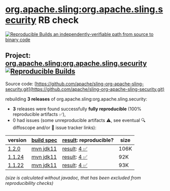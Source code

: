 [org.apache.sling:org.apache.sling.security](https://central.sonatype.com/artifact/org.apache.sling/org.apache.sling.security/versions) RB check
=======

[![Reproducible Builds](https://reproducible-builds.org/images/logos/rb.svg) an independently-verifiable path from source to binary code](https://reproducible-builds.org/)

## Project: [org.apache.sling:org.apache.sling.security](https://central.sonatype.com/artifact/org.apache.sling/org.apache.sling.security/versions) [![Reproducible Builds](https://img.shields.io/endpoint?url=https://raw.githubusercontent.com/jvm-repo-rebuild/reproducible-central/master/content/org/apache/sling/org.apache.sling.security/badge.json)](https://github.com/jvm-repo-rebuild/reproducible-central/blob/master/content/org/apache/sling/org.apache.sling.security/README.md)

Source code: [https://github.com/apache/sling-org-apache-sling-security.git](https://github.com/apache/sling-org-apache-sling-security.git)

rebuilding **3 releases** of org.apache.sling:org.apache.sling.security:
- **3** releases were found successfully **fully reproducible** (100% reproducible artifacts :white_check_mark:),
- 0 had issues (some unreproducible artifacts :warning:, see eventual :mag: diffoscope and/or :memo: issue tracker links):

| version | [build spec](/BUILDSPEC.md) | [result](https://reproducible-builds.org/docs/jvm/): reproducible? | size |
| -- | --------- | ------ | -- |
| [1.2.0](https://central.sonatype.com/artifact/org.apache.sling/org.apache.sling.security/1.2.0/pom) | [mvn jdk11](org.apache.sling.security-1.2.0.buildspec) | [result](org.apache.sling.security-1.2.0.buildinfo): [4 :white_check_mark: ](org.apache.sling.security-1.2.0.buildcompare) | 106K |
| [1.1.24](https://central.sonatype.com/artifact/org.apache.sling/org.apache.sling.security/1.1.24/pom) | [mvn jdk11](org.apache.sling.security-1.1.24.buildspec) | [result](org.apache.sling.security-1.1.24.buildinfo): [4 :white_check_mark: ](org.apache.sling.security-1.1.24.buildcompare) | 92K |
| [1.1.22](https://central.sonatype.com/artifact/org.apache.sling/org.apache.sling.security/1.1.22/pom) | [mvn jdk11](org.apache.sling.security-1.1.22.buildspec) | [result](org.apache.sling.security-1.1.22.buildinfo): [4 :white_check_mark: ](org.apache.sling.security-1.1.22.buildcompare) | 93K |

<i>(size is calculated without javadoc, that has been excluded from reproducibility checks)</i>
